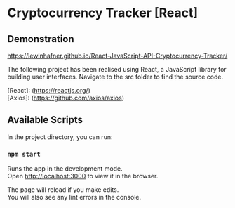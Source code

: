 # Cryptocurrency Tracker [React]

## Demonstration

https://lewinhafner.github.io/React-JavaScript-API-Cryptocurrency-Tracker/

The following project has been realised using React, a JavaScript library for building user interfaces. Navigate to the src folder to find the source code.

[React]: (https://reactjs.org/) <br>
[Axios]: (https://github.com/axios/axios)

## Available Scripts

In the project directory, you can run:

### `npm start`

Runs the app in the development mode.\
Open [http://localhost:3000](http://localhost:3000) to view it in the browser.

The page will reload if you make edits.\
You will also see any lint errors in the console.


